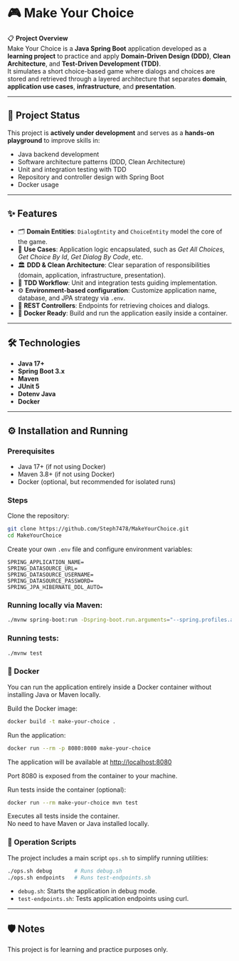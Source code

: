 # 🎮 Make Your Choice

📋 **Project Overview**  
Make Your Choice is a **Java Spring Boot** application developed as a **learning project** to practice and apply **Domain-Driven Design (DDD)**, **Clean Architecture**, and **Test-Driven Development (TDD)**.  
It simulates a short choice-based game where dialogs and choices are stored and retrieved through a layered architecture that separates **domain**, **application use cases**, **infrastructure**, and **presentation**.  

---

## 🚧 Project Status  
This project is **actively under development** and serves as a **hands-on playground** to improve skills in:

- Java backend development  
- Software architecture patterns (DDD, Clean Architecture)  
- Unit and integration testing with TDD  
- Repository and controller design with Spring Boot  
- Docker usage  

---

## ✨ Features  

- 🗂️ **Domain Entities**: `DialogEntity` and `ChoiceEntity` model the core of the game.  
- 🧩 **Use Cases**: Application logic encapsulated, such as *Get All Choices*, *Get Choice By Id*, *Get Dialog By Code*, etc.  
- 🏛️ **DDD & Clean Architecture**: Clear separation of responsibilities (domain, application, infrastructure, presentation).  
- 🧪 **TDD Workflow**: Unit and integration tests guiding implementation.  
- ⚙️ **Environment-based configuration**: Customize application name, database, and JPA strategy via `.env`.  
- 📡 **REST Controllers**: Endpoints for retrieving choices and dialogs.  
- 🐳 **Docker Ready**: Build and run the application easily inside a container.  

---

## 🛠️ Technologies  

- **Java 17+**  
- **Spring Boot 3.x**  
- **Maven**  
- **JUnit 5**  
- **Dotenv Java**  
- **Docker**  

---

## ⚙️ Installation and Running  

### Prerequisites  
- Java 17+ (if not using Docker)  
- Maven 3.8+ (if not using Docker)  
- Docker (optional, but recommended for isolated runs)  

### Steps  

Clone the repository:  

```bash
git clone https://github.com/Steph7478/MakeYourChoice.git
cd MakeYourChoice
```

Create your own `.env` file and configure environment variables:

```env
SPRING_APPLICATION_NAME=
SPRING_DATASOURCE_URL=
SPRING_DATASOURCE_USERNAME=
SPRING_DATASOURCE_PASSWORD=
SPRING_JPA_HIBERNATE_DDL_AUTO=
```

### Running locally via Maven:

```bash
./mvnw spring-boot:run -Dspring-boot.run.arguments="--spring.profiles.active=dev"
```

### Running tests:

```bash
./mvnw test
```

### 🐳 Docker
You can run the application entirely inside a Docker container without installing Java or Maven locally.

Build the Docker image:

```bash
docker build -t make-your-choice .
```

Run the application:

```bash
docker run --rm -p 8080:8080 make-your-choice
```

The application will be available at [http://localhost:8080](http://localhost:8080)  

Port 8080 is exposed from the container to your machine.

Run tests inside the container (optional):

```bash
docker run --rm make-your-choice mvn test
```

Executes all tests inside the container.  
No need to have Maven or Java installed locally.

### 📝 Operation Scripts
The project includes a main script `ops.sh` to simplify running utilities:

```bash
./ops.sh debug       # Runs debug.sh
./ops.sh endpoints   # Runs test-endpoints.sh
```

- `debug.sh`: Starts the application in debug mode.  
- `test-endpoints.sh`: Tests application endpoints using curl.  

---

## 🛡️ Notes
This project is for learning and practice purposes only.
